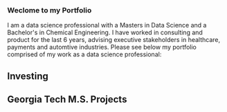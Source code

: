 ### Weclome to my Portfolio

I am a data science professional with a Masters in Data Science and a Bachelor's in Chemical Engineering. I have worked in consulting and product for the last 6 years, advising executive stakeholders in healthcare, payments and automtive industries. Please see below my portfolio comprised of my work as a data science professional:

## Investing

## Georgia Tech M.S. Projects

<!--
**adityarthakur/adityarthakur** is a ✨ _special_ ✨ repository because its `README.md` (this file) appears on your GitHub profile.

Here are some ideas to get you started:

- 🔭 I’m currently working on ...
- 🌱 I’m currently learning ...
- 👯 I’m looking to collaborate on ...
- 🤔 I’m looking for help with ...
- 💬 Ask me about ...
- 📫 How to reach me: ...
- 😄 Pronouns: ...
- ⚡ Fun fact: ...
-->
